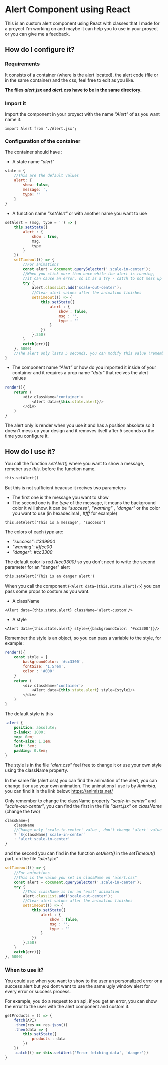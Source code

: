 # Alert Component using React
This is an custom alert component using React with classes that I made for a proyect I'm working on and maybe it can help you to use in your proyect or you can give me a feedback.
## How do I configure it?

### Requirements
It consists of a container (where is the alert located), the alert code (file or in the same container) and the css, feel free to edit as you like.

**The files _alert.jsx_ and _alert.css_ have to be in the same directory.**

### Import it

Import the component in your proyect with the name _"Alert"_ of as you want name it.

`import Alert from './Alert.jsx';`

### Configuration of the container

The container should have :
- A state name _"alert"_ 
```js
state = {
    //This are the default values
    alert: {
        show: false,
        message: ',
        type: ''
    }
}
```
- A function name _"setAlert"_ or with another name you want to use
```js
setAlert = (msg, type = '') => {
    this.setState({
        alert : {
            show : true,
            msg,
            type
        }
    })
    setTimeout(() => {
        //For animations
        const alert = document.querySelector('.scale-in-center');
        //When you click more than once while the alert is running, 
        //it can cause an error, so it as a try - catch to not mess up the page
        try {
            alert.classList.add('scale-out-center');
            //Clear alert values after the animation finishes
            setTimeout(() => {
                this.setState({
                    alert : {
                        show : false,
                        msg : '',
                        type : ''
                    }
                })
            },250)
        }
        catch(err){}
    }, 5000)
    //The alert only lasts 5 seconds, you can modify this value (remember that time is in milliseconds)
}
```
- The component name _"Alert"_ or how do you imported it inside of your container and it requires a prop name _"data"_ that recives the alert values
```js
render(){
    return (
        <div className='container'>
            <Alert data={this.state.alert}/>
        </div>
    )
}
```

The alert only is render when you use it and has a position absolute so it doesn't mess up your design and it removes itself after 5 seconds or the time you configure it.

## How do I use it?

You call the function _setAlert()_ where you want to show a message, remeber use _this._ before the function name.

`this.setAlert()`

But this is not sufficient beacuse it recives two parameters
- The first one is the message you want to show
- The second one is the _type_ of the message, it means the background color it will show, it can be _"success"_, _"warning"_ , _"danger"_ or the color you want to use (in hexadecimal , _#fff_ for example)

`this.setAlert('This is a message', 'success')`

The colors of each _type_ are:
- _"success"_: _#339900_
- _"warning"_: _#ffcc00_
- _"danger"_: _#cc3300_

The default color is red _(#cc3300)_ so you don't need to write the second parameter for an "danger" alert

`this.setAlert('This is an danger alert')`

When you call the component (`<Alert data={this.state.alert}/>`) you can pass some props to costum as you want.

- A className 

`<Alert data={this.state.alert} className='alert-custom'/>`

- A style

`<Alert data={this.state.alert} style={{backgroundColor: '#cc3300'}}/>`

Remember the style is an object, so you can pass a variable to the style, for example:

```js
render(){
    const style = {
        backgroundColor: '#cc3300',
        fontSize: '1.5rem',
        color : '#000'
    }
    return (
        <div className='container'>
            <Alert data={this.state.alert} style={style}/>
        </div>
    )
}
```

The default style is this

```css
.alert {
    position: absolute;
    z-index: 1000;
    top: 0em;
    font-size: 1.2em;
    left: 3em;
    padding: 0.8em;
}
```

The style is in the file _"alert.css"_ feel free to change it or use your own style using the className property.

In the same file (alert.css) you can find the animation of the alert, you can change it or use your own animation. The animations I use is by _Animista_, you can find it in the link below:
https://animista.net/

Only remember to change the className property _"scale-in-center"_ and _"scale-out-center"_, you can find the first in the file _"alert.jsx"_ on _className_ (change the two)
```js
className={ 
    className 
    //Change only 'scale-in-center' value , don't change 'alert' value
    ? `${className} scale-in-center` 
    : 'alert scale-in-center'
} 
```
and the second you can find in the function _setAlert()_ in the _setTimeout()_ part, on the file _"alert.jsx"_
```js
setTimeout(() => {
    //For animations
    //This is the value you set in className on "alert.css"
    const alert = document.querySelector('.scale-in-center');
    try {
        //This className is for an "exit" animation
        alert.classList.add('scale-out-center');
        //Clear alert values after the animation finishes
        setTimeout(() => {
            this.setState({
                alert : {
                    show : false,
                    msg : '',
                    type : ''
                }
            })
        },250)
    }
    catch(err){}
}, 5000)
```

### When to use it?

You could use when you want to show to the user an personalized error or a success alert but you dont want to use the same ugly window alert for every error or success process.

For example, you do a request to an api, if you get an error, you can show the error to the user with the alert component and custom it.

```js
getProducts = () => {
    fetch(API)
    .then(res => res.json())
    .then(data => {
        this.setState({
            products : data
        })
    })
    .catch(() => this.setAlert('Error fetching data', 'danger'))
}
```